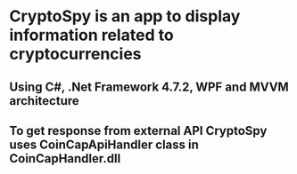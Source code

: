# CryptoSpy is an app to display information related to cryptocurrencies

## Using C#, .Net Framework 4.7.2, WPF and MVVM architecture

## To get response from external API CryptoSpy uses CoinCapApiHandler class in CoinCapHandler.dll